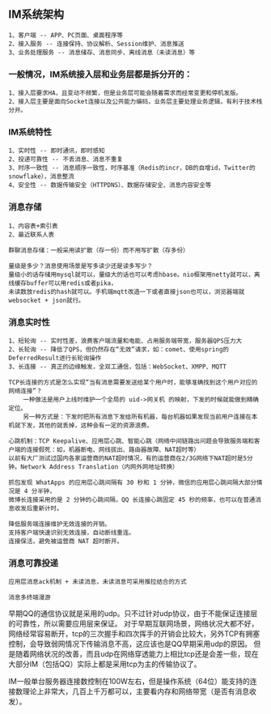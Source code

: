 
## IM系统架构
    1、客户端 -- APP、PC页面、桌面程序等
    2、接入服务 -- 连接保持、协议解析、Session维护、消息推送
    3、业务处理服务 -- 消息储存、消息同步、离线消息（未读消息）等
    
### 一般情况，IM系统接入层和业务层都是拆分开的：
    1、接入层要求HA，且变动不频繁，但是业务层可能会随着需求而经常变更和停机发版。
    2、接入层主要是面向Socket连接以及公共能力编码，业务层主要处理业务逻辑，有利于技术栈分开。
        
### IM系统特性
    1、实时性 -- 即时通讯，即时感知
    2、投递可靠性 -- 不丢消息、消息不重复
    3、时序一致性 -- 消息顺序一致性，时序基准（Redis的incr，DB的自增id，Twitter的snowflake），消息整流
    4、安全性 -- 数据传输安全（HTTPDNS）、数据存储安全、消息内容安全等

### 消息存储
    1、内容表+索引表
    2、最近联系人表
    
    群聊消息存储：一般采用读扩散（存一份）而不用写扩散（存多份）
    
    量级是多少？消息使用场景是写多读少还是读多写少？
    量级小的话存储用mysql就可以，量级大的话也可以考虑hbase。nio框架用netty就可以，离线缓存buffer可以用redis或者pika，
    未读数放redis的hash就可以。手机端mqtt改造一下或者直接json也可以，浏览器端就websocket + json就行。

### 消息实时性
    1、短轮询 -- 实时性差，浪费客户端流量和电能、占用服务端带宽，服务器QPS压力大
    2、长轮询 -- 降低了QPS，但仍然存在“无效”请求，如：comet、使用spring的DeferredResult进行长轮询操作
    3、长连接 -- 真正的边缘触发，全双工通信，包括：WebSocket、XMPP、MQTT
    
    TCP长连接的方式是怎么实现“当有消息需要发送给某个用户时，能够准确找到这个用户对应的网络连接”？
        一种做法是用户上线时维护一个全局的 uid->网关机 的映射，下发的时候就能做到精确定位。
        另一种方式是：下发时把所有消息下发给所有机器，每台机器如果发现当前用户连接在本机就下发，其他的就丢掉，这种会有一定的资源浪费。
    
    心跳机制：TCP Keepalive、应用层心跳、智能心跳（网络中间链路出问题会导致服务端和客户端的连接假死：如，机器断电、网线拔出、路由器故障、NAT超时等）
    以前有大厂测试过国内各家运营商的NAT超时情况，有的运营商在2/3G网络下NAT超时是5分钟。Network Address Translation（内网外网地址转换）
    
    抓包发现 WhatApps 的应用层心跳间隔有 30 秒和 1 分钟，微信的应用层心跳间隔大部分情况是 4 分半钟，
    微博长连接采用的是 2 分钟的心跳间隔，QQ 长连接心跳固定 45 秒的频率，也可以在普通消息收发后重新计时。
    
    降低服务端连接维护无效连接的开销。
    支持客户端快速识别无效连接，自动断线重连。
    连接保活，避免被运营商 NAT 超时断开。
    
### 消息可靠投递
    应用层消息ack机制 + 未读消息，未读消息可采用推拉结合的方式
    
    消息多终端漫游


早期QQ的通信协议就是采用的udp。只不过针对udp协议，由于不能保证连接层的可靠性，所以需要应用层来保证。
对于早期互联网场景，网络状况大都不好，网络经常容易断开，tcp的三次握手和四次挥手的开销会比较大，另外TCP有拥塞控制，会导致弱网情况下传输消息不高，这应该也是QQ早期采用udp的原因。
但是随着网络状况的改善，而且udp在网络穿透能力上相比tcp还是会差一些，现在大部分IM（包括QQ）实际上都是采用tcp为主的传输协议了。


IM一般单台服务器连接数控制在100W左右，但是操作系统（64位）能支持的连接数理论上非常大，几百上千万都可以，主要看内存和网络带宽（是否有消息收发）。

